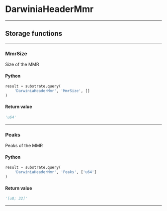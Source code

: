 
# DarwiniaHeaderMmr

---------
## Storage functions

---------
### MmrSize
 Size of the MMR

#### Python
```python
result = substrate.query(
    'DarwiniaHeaderMmr', 'MmrSize', []
)
```

#### Return value
```python
'u64'
```
---------
### Peaks
 Peaks of the MMR

#### Python
```python
result = substrate.query(
    'DarwiniaHeaderMmr', 'Peaks', ['u64']
)
```

#### Return value
```python
'[u8; 32]'
```
---------